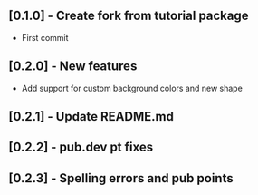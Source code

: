 ## [0.1.0] - Create fork from tutorial package

* First commit

## [0.2.0] - New features

* Add support for custom background colors and new shape

## [0.2.1] - Update README.md

## [0.2.2] - pub.dev pt fixes

## [0.2.3] - Spelling errors and pub points